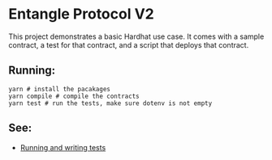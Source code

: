 # Entangle Protocol V2

This project demonstrates a basic Hardhat use case. It comes with a sample contract, a test for that contract, and a script that deploys that contract.

## Running:

```shell
yarn # install the pacakages
yarn compile # compile the contracts
yarn test # run the tests, make sure dotenv is not empty
```

## See:

-   [Running and writing tests](./docs//TESTING.md)
